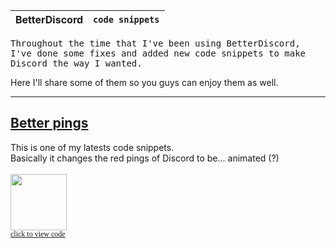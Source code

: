<style>
    details {
        font-family: Consolas;
        margin-top: -15px;
        font-size: 12px;
        cursor: pointer; 
    }
    details summary::marker {
        content: "";
    }
    .imagem {
        width: 90px;
    }
</style>

| BetterDiscord | `code snippets`                |
| :---: | :---: |
<p>
<pre>
Throughout the time that I've been using BetterDiscord,
I've done some fixes and added new code snippets to make 
Discord the way I wanted.
</pre>
</p>


Here I'll share some of them so you guys can enjoy them as well.

---

## <u>Better pings</u>
This is one of my latests code snippets. <br>
Basically it changes the red pings of Discord to be... animated (?)</br></br>
<img class="imagem" src="https://i.imgur.com/srawC50.gif"></img>
<details><summary><u>click to view code</u></summary>
<p>

```css
/* - BETTER PINGS - */
.theme-dark .guilds-2JjMmN .listItem-3SmSlK .lowerBadge-3WTshO, .theme-dark .guilds-2JjMmN .listItem-3SmSlK .upperBadge-1V6Iyi {
    --pad: 100%;
    width: var(--pad);
    height: var(--pad);
    position: absolute;
    border: solid rgba(255, 0, 0, 0) 1px;
    z-index: 0;    
    display: grid; 
    grid-auto-columns: 1fr; 
    gap: 0px 0px; 
    justify-items: center; 
    align-items: center; 
}

div.numberBadge-37OJ3S.base-3IDx3L.eyebrow-132Xza.baseShapeRound-3epLEv {
    position: relative !important;
    padding-right: 0 !important;
    margin-left: auto !important;
    margin-top: auto !important;
    transform: rotateZ(-12deg) translateX(0vw);

    opacity: .8;
    z-index: 0;
    animation: .8s infinite alternate cubic-bezier(0.45, 0.05, 0.55, 0.95) pin-alert;
}
@keyframes pin-alert {
    from {
        transform: rotateZ(-12deg) translateX(0vw);
    } to {
        transform: rotateZ(12deg) translateX(.1vw);
    }
}
div.numberBadge-37OJ3S.base-3IDx3L.eyebrow-132Xza.baseShapeRound-3epLEv::after {
    content: "";
    position: absolute;

    width: 100%;
    height: 100%;
    right: 0;
    bottom: 0;
    opacity: 1;
    background-color: rgba(255,20,30,1);
    border-radius: 50%;
    z-index: -1;

    filter: blur(8px);
}

.lowerBadge-3WTshO::before {
    content: "᲼";
    position: absolute;
    z-index: -1;
    text-align: center;

    width: 92%;
    height: 92%;
    right: 0;
    bottom: 0;
    margin: auto;
    border: solid rgba(255,255,255,.2) .1vw;
    background: linear-gradient(160deg, rgba(255,255,255,0.08) 50%, rgba(0,0,0,0) 50%);
    border-radius: 50%;
    filter: blur(4px) !important;
    
}
.icon-3AqZ2e {
    object-fit: cover;
}
.lowerBadge-3WTshO::after {
    content: "᲼";
    position: absolute;
    z-index: -2;
    text-align: center;

    padding: 0;
    width: 95%;
    height: 95%;
    margin: auto;
    border:solid rgba(255,255,255,.02) 2px;
    background-color: rgba(255,255,255,.05);
    filter: blur(1px) !important;
    border-radius: 50%;

    animation: .9s infinite alternate glownoti;
}
@keyframes glownoti {
    from {
        filter: blur(100px) !important;
        background-color: rgba(255,255,255,.05);
    }
    to {
        filter: blur(1px) !important;
        background-color: rgba(255,255,255,.0);
    }
}
```
(Just paste the code into your BetterDiscord custom CSS file)
</p>
</details>
